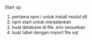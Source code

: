 Start up 
1. pertama npm i untuk install modul dll
2. npm start untuk menjalankan
3. buat database di file .env sesuaikan
4. buat tabel dengan import file sql 
